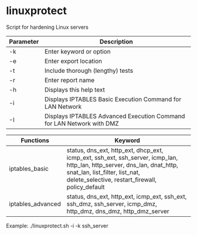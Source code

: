 # linuxprotect
Script for hardening Linux servers

| Parameter  | Description|
| ----- | ------ |
| -k | Enter keyword or option |
| -e | Enter export location |
| -t | Include thorough (lengthy) tests |
| -r | Enter report name |
| -h | Displays this help text |
| -i | Displays IPTABLES Basic Execution Command for LAN Network |
| -I | Displays IPTABLES Advanced Execution Command for LAN Network with DMZ |


| Functions  | Keyword|
| ----- | ------ |
| iptables_basic | status, dns_ext, http_ext, dhcp_ext, icmp_ext, ssh_ext, ssh_server, icmp_lan,<br/> http_lan, http_server, dns_lan, dnat_http, snat_lan, list_filter, list_nat,<br/> delete_selective, restart_firewall, policy_default|
| iptables_advanced | status, dns_ext, http_ext, icmp_ext, ssh_ext, ssh_dmz, ssh_server, icmp_dmz, <br/> http_dmz, dns_dmz, http_dmz_server |

Example:
./linuxprotect.sh -i -k ssh_server
